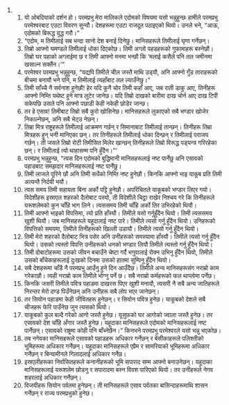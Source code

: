 <ol>
  <li>
    <ol>
      <li>यो ओबदियाको दर्शन हो। परमप्रभु मेरा मालिकले एदोमको विषयमा यसो भन्नुहुन्छः हामीले परमप्रभु परमेश्वरबाट एउटा विवरण सुन्यौ। देशहरूमा एउटा राजदूत पठाइएको थियो। उनले भने, “आऊ, एदोमको बिरूद्ध युद्ध गरौ।”</li>
      <li>“एदोम, म तिमीलाई सब भन्दा सानो देश बनाई दिनेछु। मानिसहरूले तिमीलाई घृणा गर्नेछन्।</li>
      <li>तिम्रो आफ्नो घमण्डले तिमीलाई धोका दिएकोछ। तिमी अग्लो पहडहरूको गुफामाहरू बस्नेछौ। तिम्रो घर पहाको अग्लाईमा छ र तिमी आफ्नो मनमा भन्छौ कि ‘मलाई कसैले पनि तल जमीनमा खसाल्न सक्तैंन।’”</li>
      <li>परमेश्वर परमप्रभु भन्नुहुन्छ, “यद्यपि तिमीले चील जस्तै माथि उड्‌यौ, अनि आफ्नो गुँड ताराहरूको बीचमा बनायौ भने पनि, म तिमीलाई त्यहाँबाट तल ल्याउँनेछु।”</li>
      <li>तिमी साँच्चै नै सर्वनाश हुनेछौ! हेर यदि कुनै चोर तिमी कहाँ आए, जब राती डाकु आए, तिनीहरू आफ्नो निम्ति यथेष्ट हुने मात्र लुटेर जानेछ। यदि तिम्रो दाखको बारीमा दाख चोर्न आए दाख टिपी सकेपछि उसले पनि आफ्नो पछाडी केही नकेही छोडेर जान्छ।</li>
      <li>तर हे एसाव! तिमीबाट तिम्रो सबै कुरो खोसिनेछ। मानिसहरूले लुकाएको सबै भण्डार खोजेर निकाल्नेछन्, अनि सबै भेट्उ नेछन्।</li>
      <li>तिम्रा मित्र राष्ट्रहरूले तिमीलाई आक्रमण गर्छन् र सिमानाबाट तिमीलाई तान्छन्। तिनीहरू तिम्रा मित्रहरू हुन् भनी मानिएका छन्। तर तिनीहरूले तिमीलाई धोका दिन्छन् र तिमीलाई पराजय गर्छन्। ती जसले तिम्रो रोटी तिमीसित मिलेर खान्छन् तिनीहरूले तिम्रो विरूद्ध पड्‌यन्त्र गरिरहेका छन्। र तिमीलाई त्यो थाहासम्म पनि हुँदैन।”‘</li>
      <li>परमप्रभु भन्नुहुन्छ, “त्यस दिन एदोमको बुद्धिमानी मानिसहरूलाई नष्ट पार्नेछु अनि एसावको पहाडबाट समझदार मानिसहरूलाई नष्ट पार्नेछु।</li>
      <li>तिमी लाजले पूरिने छौ अनि तिमी सधैंको निम्ति नष्ट हुनेछौ। किनकि आफ्नो भाइ याकूब प्रति तिमी अत्यन्तै निर्दयी भयौ।</li>
      <li>त्यस समय तिमी सहायता बिना अर्को पट्टि हुनेछौ। अपरिचितले याकूबको भण्डार लिएर गयो। विदेशीहरू इस्राएल शहरको दैलोबाट पस्यो, ती विदेशीले चिट्ठा राखेर निश्चय गरे कि तिनीहरूले यरूशलेमको कुन चाँहि भाग लिने। त्यससमय तिमी चाँहि अर्को तिर उभिरहेको थियौ।</li>
      <li>तिमी आफ्नो भाइको विपत्तिमा, त्यो प्रति हाँस्यौ। तिमीले यसो गर्नुहुँदैन थियो। तिमी त्यससमय खुशी थियौ। जब मानिसहरूले यहूदालाई नष्ट पारे। तिमीले त्यसो गर्नु हुँदैन थियो। उनिहरूको विपत्तिको समयमा, तिमीले तिनीहरूको खिल्ली उडायौ। तिमीले त्यसो गर्नु हुँदैन थियो।</li>
      <li>तिमी मेरो शहरको दैलोबाट भित्र पसेर अनि उनीहरूको समस्यामा हाँस्यौ। तिमीले त्यसो गर्नु हुँदैन थियो। उसको त्यस्तो विपत्ति उनीहरूको धनको भण्डार लियौ तिमीले त्यस्तो गर्नु हुँदैन थियो।</li>
      <li>तिमी दोबाटोहरूमा उसको जीवन बचाउँने चेष्टा गर्दै भगुवालाई रोक्न उभिनु हुँदैन थियो, तिमीले उसको बाँचेकाहरूलाई दुःखको दिनमा उसको हातमा सुम्पिनु हुँदैन थियो।</li>
      <li>सबै देशहरूमा चाँडै नै परमप्रभु आउँनु हुने दिन आउँदैछ। तिमीले अन्य मानिसहरूसंग नराम्रो काम गरेकाछौ। त्यही नराम्रो काम तिमीले भोग्नु पर्ने छ। सबै नराम्रो कर्महरूको फल थाप्लोमा पर्नेछ।</li>
      <li>किनकि जसरी तिमीले पवित्र पहाडमा दाखरस पिएर खुशी मनायौ, त्यसरी नै सबै अन्य जातिहरूले निरन्तर मेरो दण्ड पिउँनेछन् अनि उनीहरू सबै लोप भएर जानेछन्।</li>
      <li>तर सियोन पहाडमा केही जीवितहरू हुनेछन्। र सियोन पवित्र हुनेछ। याकूबको देशले सबै चीजहरू फेरि पाउँनेछ जुन त्यसको थियो।</li>
      <li>याकूबको कुल बल्दै गरेको आगो जस्तै हुनेछ। यूसुफको घर आगोको ज्वाला जस्तै हुनेछ। तर एसावको देश चाँहि अँगार जस्तै हुनेछ। यहूदाका मानिसहरूले एदोमको मानिसहरूलाई नष्ट पार्नेछन्। एसावको राष्ट्रमा कोही पनि बाँच्नेछैन।” किनभने परमप्रभु परमेश्वरले यसो भन्नु भएकोछ।</li>
      <li>तब नगेवका मानिसहरूले एसावको पहाडहरू अधिकार गर्नेछन् र बेंसीकाहरूले पलिश्तीको भूमिहरूमा अधिकार गर्नेछन्। यहूदाका मानिसहरूले एप्रैम र सामरियाको भूमिहरूमा अधिकार गर्नेछन् र बिन्यामीनले गिलादलाई अधिकार गर्नेछ।</li>
      <li>इस्रएलीहरूका निर्वासितहरूले कनानीहरूको भूमि सपाराद सम्म आफ्नो बनाउनेछन्। यहूदाका मानिसहरूलाई यरूशलेम छोडनु र सपारादमा बस्न विवश पारिएको थियो। तर उनीहरूले नेगव शहरलाई अधिकार गर्नेछन्।</li>
      <li>विजयीहरू सियोन पर्वतमा हुनेछन्। ती मानिसहरूले एसाव पर्वतका बासिन्दाहरूमाथि शासन गर्नेछन् र राज्य परमप्रभुको हुनेछ।</li>
    </ol>
  </li>
</ol>